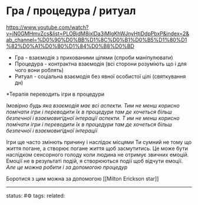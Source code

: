 # Гра / процедура / ритуал
https://www.youtube.com/watch?v=jN0GMHmvZcs&list=PLOBjdM8jxlDa3iMlgKhWJnyHtjDdpPbxP&index=2&ab_channel=%D0%90%D0%BB%D1%8C%D0%B1%D0%B5%D1%80%D1%82%D0%A1%D0%B0%D1%84%D0%B8%D0%BD

- Гра - взаємодія з прихованими цілями (спроби маніпулювати)
- Процедура - контрактна взаємодія (всі сторони розуміють що і для чого вони роблять)
- Ритуал - соціальна взаємодія без явної особистої цілі (святкування дн) 

*Терапія переводить ігри в процедури

*Імовірно будь яка взаємодія має всі аспекти. Тим не менш корисно помічати ігри і переводити їх в процедури там де хочеться більш безпечної і взаємовигідної інтерації аспекти. Т им не менш корисно помічати ігри і переводити їх в процедури там де хочеться більш безпечної і взаємовигідної інтерації*


Ігри ще часто змінють причину і наслідок місцями
Ти сумний не тому що життя погане, а створює погане життя щоб засмутитись. Це може бути наслідком сенсорного голоду коли людина не отримує звичних емоцій.
Емоції не в результаті подій, я створюються події щоб відчути емоції.
*Але це можна робити і за допомогою процедур*

Боротися з цим можна за допомогою [[Milton Erickson star]]


---
status: #⚙️ 
tags: 
related: 

